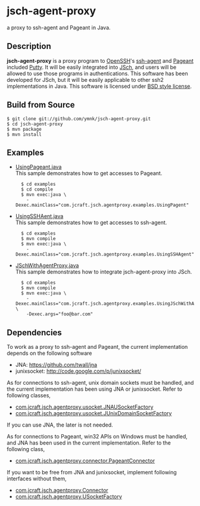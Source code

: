 # jsch-agent-proxy
a proxy to ssh-agent and Pageant in Java.

## Description
**jsch-agent-proxy** is a proxy program to [OpenSSH](http://www.openssh.com/)'s [ssh-agent](http://en.wikipedia.org/wiki/Ssh-agent) and [Pageant](http://en.wikipedia.org/wiki/PuTTY#Applications)
included [Putty](http://www.chiark.greenend.org.uk/~sgtatham/putty/).  It will be easily integrated into [JSch](http://www.jcraft.com/jsch/), and users
will be allowed to use those programs in authentications.
This software has been developed for JSch, but it will be easily
applicable to other ssh2 implementations in Java.
This software is licensed under [BSD style license](https://github.com/ymnk/jsch-agent-proxy/blob/master/LICENSE.txt).


## Build from Source
    $ git clone git://github.com/ymnk/jsch-agent-proxy.git
    $ cd jsch-agent-proxy
    $ mvn package
    $ mvn install

## Examples
+ [UsingPageant.java](https://github.com/ymnk/jsch-agent-proxy/blob/master/examples/src/main/java/com/jcraft/jsch/agentproxy/examples/UsingPageant.java)  
    This sample demonstrates how to get accesses to Pageant. 
 
		$ cd examples
		$ cd compile
		$ mvn exec:java \
		  -Dexec.mainClass="com.jcraft.jsch.agentproxy.examples.UsingPagent"

+ [UsingSSHAent.java](https://github.com/ymnk/jsch-agent-proxy/blob/master/com/jcraft/jsch/agentproxy/examples/UsingSSHAgent.java)  
    This sample demonstrates how to get accesses to ssh-agent.  

		$ cd examples
		$ mvn compile
		$ mvn exec:java \
		  -Dexec.mainClass="com.jcraft.jsch.agentproxy.examples.UsingSSHAgent"

+ [JSchWithAgentProxy.java](https://github.com/ymnk/jsch-agent-proxy/blob/master/com/jcraft/jsch/agentproxy/examples/JSchWithAgentProxy.java)  
    This sample demonstrates how to integrate jsch-agent-proxy into JSch.  

		$ cd examples
		$ mvn compile
		$ mvn exec:java \
		  -Dexec.mainClass="com.jcraft.jsch.agentproxy.examples.UsingJSchWithAgentProxy" \
		  -Dexec.args="foo@bar.com"

## Dependencies
To work as a proxy to ssh-agent and Pageant,
the current implementation depends on the following software
 
+ JNA: https://github.com/twall/jna
+ junixsocket: http://code.google.com/p/junixsocket/

As for connections to ssh-agent, unix domain sockets must be
handled, and the current implementation has been using JNA or junixsocket.  Refer to following classes,
 
+ [com.jcraft.jsch.agentproxy.usocket.JNAUSocketFactory](https://github.com/ymnk/jsch-agent-proxy/blob/master/jsch-agent-proxy-usocket-jna/src/main/java/com/jcraft/jsch/agentproxy/usocket/JNAUSocketFactory.java)
+ [com.jcraft.jsch.agentproxy.usocket.JUnixDomainSocketFactory](https://github.com/ymnk/jsch-agent-proxy/blob/master/jsch-agent-proxy-usocket-junixsocket/src/main/java/com/jcraft/jsch/agentproxy/usocket/JUnixDomainSocketFactory.java)

If you can use JNA, the later is not needed.

As for connections to Pageant, win32 APIs on Windows must be
handled, and JNA has been used in the current implementation.  Refer to the following class,

+ [com.jcraft.jsch.agentproxy.connector.PageantConnector](https://github.com/ymnk/jsch-agent-proxy/blob/master/jsch-agent-proxy-pageant/src/main/java/com/jcraft/jsch/agentproxy/connector/PageantConnector.java)


If you want to be free from JNA and junixsocket,
implement following interfaces without them,

+ [com.jcraft.jsch.agentproxy.Connector](https://github.com/ymnk/jsch-agent-proxy/blob/master/jsch-agent-proxy-core/src/main/java/com/jcraft/jsch/agentproxy/Connector.java)
+ [com.jcraft.jsch.agentproxy.USocketFactory](https://github.com/ymnk/jsch-agent-proxy/blob/master/jsch-agent-proxy-core/src/main/java/com/jcraft/jsch/agentproxy/USocketFactory.java)
